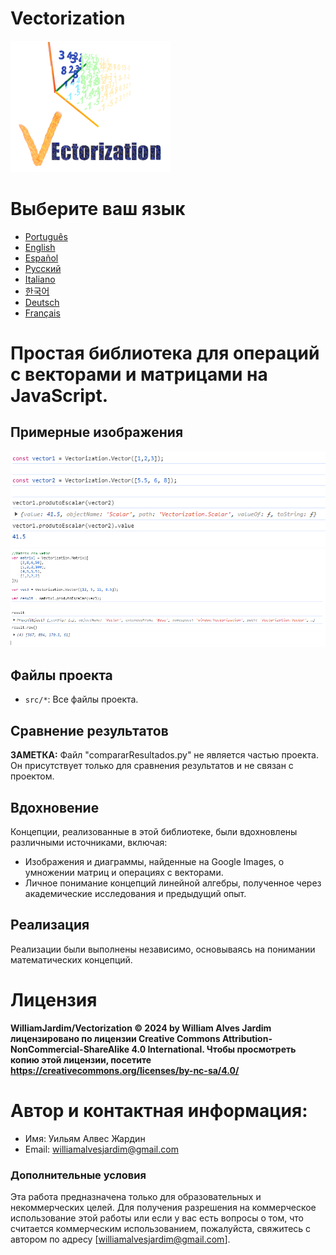 # Vectorization
![Project logo](https://github.com/WilliamJardim/Vectorization/blob/main/imagens/logo256x256.png)

# Выберите ваш язык
* [Português](README-Portugues.md)
* [English](README-English.md)
* [Español](README-Español.md)
* [Русский](README-Русский.md)
* [Italiano](README-Italiano.md)
* [한국어](README-한국어.md)
* [Deutsch](README-Deutsch.md)
* [Français](README-Français.md)

# Простая библиотека для операций с векторами и матрицами на JavaScript.

## Примерные изображения
![Пример 1 - Скалярное произведение между двумя векторами](https://github.com/WilliamJardim/Vectorization/blob/main/imagens/exemplos/exemplo1.png)
![Пример 2 - Скалярное произведение между матрицей и вектором](https://github.com/WilliamJardim/Vectorization/blob/main/imagens/exemplos/exemplo2.png)

## Файлы проекта
- `src/*`: Все файлы проекта.

## Сравнение результатов
**ЗАМЕТКА:** Файл "compararResultados.py" не является частью проекта. Он присутствует только для сравнения результатов и не связан с проектом.

## Вдохновение
Концепции, реализованные в этой библиотеке, были вдохновлены различными источниками, включая:
- Изображения и диаграммы, найденные на Google Images, о умножении матриц и операциях с векторами.
- Личное понимание концепций линейной алгебры, полученное через академические исследования и предыдущий опыт.

## Реализация
Реализации были выполнены независимо, основываясь на понимании математических концепций.

# Лицензия
**WilliamJardim/Vectorization © 2024 by William Alves Jardim лицензировано по лицензии Creative Commons Attribution-NonCommercial-ShareAlike 4.0 International. Чтобы просмотреть копию этой лицензии, посетите https://creativecommons.org/licenses/by-nc-sa/4.0/**

# Автор и контактная информация:
 - Имя: Уильям Алвес Жардин
 - Email: williamalvesjardim@gmail.com

### Дополнительные условия
Эта работа предназначена только для образовательных и некоммерческих целей. Для получения разрешения на коммерческое использование этой работы или если у вас есть вопросы о том, что считается коммерческим использованием, пожалуйста, свяжитесь с автором по адресу [williamalvesjardim@gmail.com].
